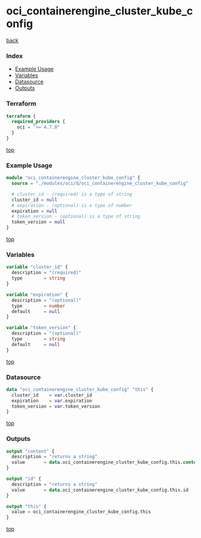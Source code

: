 # oci_containerengine_cluster_kube_config

[back](../oci.md)

### Index

- [Example Usage](#example-usage)
- [Variables](#variables)
- [Datasource](#datasource)
- [Outputs](#outputs)

### Terraform

```terraform
terraform {
  required_providers {
    oci = ">= 4.7.0"
  }
}
```

[top](#index)

### Example Usage

```terraform
module "oci_containerengine_cluster_kube_config" {
  source = "./modules/oci/d/oci_containerengine_cluster_kube_config"

  # cluster_id - (required) is a type of string
  cluster_id = null
  # expiration - (optional) is a type of number
  expiration = null
  # token_version - (optional) is a type of string
  token_version = null
}
```

[top](#index)

### Variables

```terraform
variable "cluster_id" {
  description = "(required)"
  type        = string
}

variable "expiration" {
  description = "(optional)"
  type        = number
  default     = null
}

variable "token_version" {
  description = "(optional)"
  type        = string
  default     = null
}
```

[top](#index)

### Datasource

```terraform
data "oci_containerengine_cluster_kube_config" "this" {
  cluster_id    = var.cluster_id
  expiration    = var.expiration
  token_version = var.token_version
}
```

[top](#index)

### Outputs

```terraform
output "content" {
  description = "returns a string"
  value       = data.oci_containerengine_cluster_kube_config.this.content
}

output "id" {
  description = "returns a string"
  value       = data.oci_containerengine_cluster_kube_config.this.id
}

output "this" {
  value = oci_containerengine_cluster_kube_config.this
}
```

[top](#index)